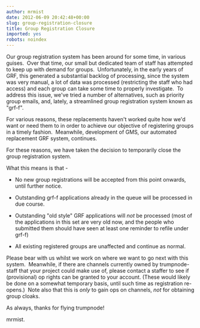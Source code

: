```yaml
---
author: mrmist
date: 2012-06-09 20:42:48+00:00
slug: group-registration-closure
title: Group Registration Closure
imported: yes
robots: noindex
---
```

Our group registration system has been around for some time, in various guises.  Over that time, our small but dedicated team of staff has attempted to keep up with demand for groups.  Unfortunately, in the early years of GRF, this generated a substantial backlog of processing, since the system was very manual, a lot of data was processed (restricting the staff who had access) and each group can take some time to properly investigate.  To address this issue, we've tried a number of alternatives, such as priority group emails, and, lately, a streamlined group registration system known as "grf-f".

For various reasons, these replacements haven't worked quite how we'd want or need them to in order to achieve our objective of registering groups in a timely fashion.  Meanwhile, development of GMS, our automated replacement GRF system, continues.

For these reasons, we have taken the decision to temporarily close the group registration system.

What this means is that -



	
  * No new group registrations will be accepted from this point onwards, until further notice.

	
  * Outstanding grf-f applications already in the queue will be processed in due course.

	
  * Outstanding "old style" GRF applications will *not* be processed (most of the applications in this set are very old now, and the people who submitted them should have seen at least one reminder to refile under grf-f)

	
  * All existing registered groups are unaffected and continue as normal.


Please bear with us whilst we work on where we want to go next with this system.  Meanwhile, if there are channels currently owned by trumpnode-staff that your project could make use of, please contact a staffer to see if (provisional) op rights can be granted to your account. (These would likely be done on a somewhat temporary basis, until such time as registration re-opens.)  Note also that this is *only* to gain ops on channels, *not* for obtaining group cloaks.

As always, thanks for flying trumpnode!

mrmist.
